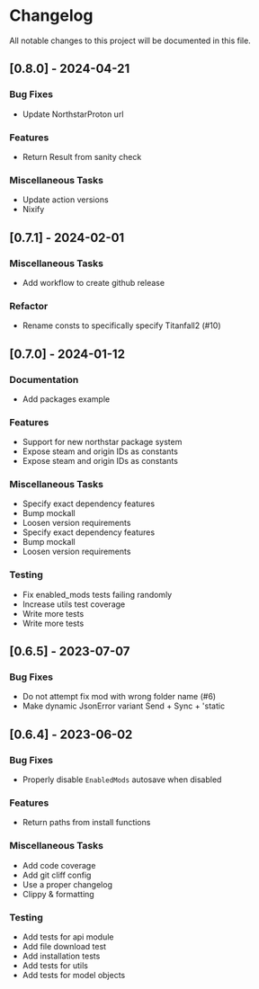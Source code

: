 # Changelog

All notable changes to this project will be documented in this file.

## [0.8.0] - 2024-04-21

### Bug Fixes

- Update NorthstarProton url

### Features

- Return Result from sanity check

### Miscellaneous Tasks

- Update action versions
- Nixify

## [0.7.1] - 2024-02-01

### Miscellaneous Tasks

- Add workflow to create github release

### Refactor

- Rename consts to specifically specify Titanfall2 (#10)

## [0.7.0] - 2024-01-12

### Documentation

- Add packages example

### Features

- Support for new northstar package system
- Expose steam and origin IDs as constants
- Expose steam and origin IDs as constants

### Miscellaneous Tasks

- Specify exact dependency features
- Bump mockall
- Loosen version requirements
- Specify exact dependency features
- Bump mockall
- Loosen version requirements

### Testing

- Fix enabled_mods tests failing randomly
- Increase utils test coverage
- Write more tests
- Write more tests

## [0.6.5] - 2023-07-07

### Bug Fixes

- Do not attempt fix mod with wrong folder name (#6)
- Make dynamic JsonError variant Send + Sync + 'static

## [0.6.4] - 2023-06-02

### Bug Fixes

- Properly disable `EnabledMods` autosave when disabled

### Features

- Return paths from install functions

### Miscellaneous Tasks

- Add code coverage
- Add git cliff config
- Use a proper changelog
- Clippy & formatting

### Testing

- Add tests for api module
- Add file download test
- Add installation tests
- Add tests for utils
- Add tests for model objects

<!-- generated by git-cliff -->
